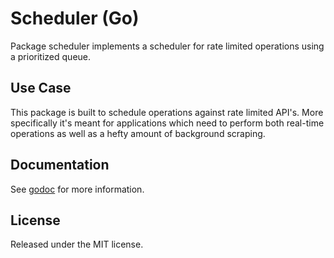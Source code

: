 # Scheduler (Go)

Package scheduler implements a scheduler for rate limited operations
using a prioritized queue.

## Use Case

This package is built to schedule operations against rate limited API's.
More specifically it's meant for applications which need to perform both
real-time operations as well as a hefty amount of background scraping.

## Documentation

See [godoc](https://godoc.org/github.com/boljen/go-scheduler) for more information.

## License

Released under the MIT license.
